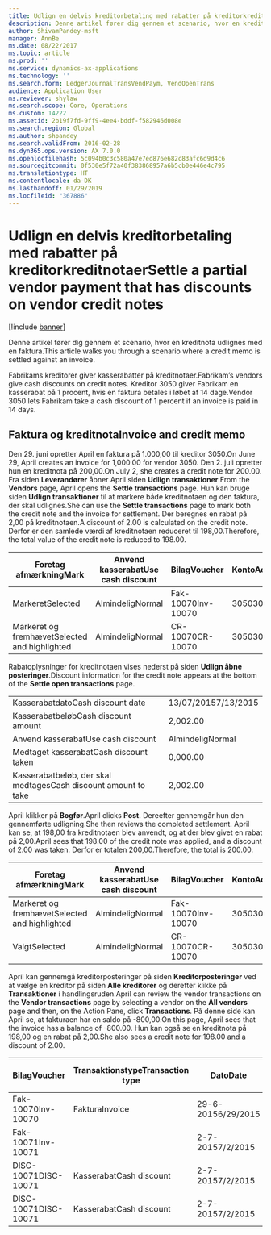 ```yaml
---
title: Udlign en delvis kreditorbetaling med rabatter på kreditorkreditnotaer
description: Denne artikel fører dig gennem et scenario, hvor en kreditnota udlignes med en faktura.
author: ShivamPandey-msft
manager: AnnBe
ms.date: 08/22/2017
ms.topic: article
ms.prod: ''
ms.service: dynamics-ax-applications
ms.technology: ''
ms.search.form: LedgerJournalTransVendPaym, VendOpenTrans
audience: Application User
ms.reviewer: shylaw
ms.search.scope: Core, Operations
ms.custom: 14222
ms.assetid: 2b19f7fd-9ff9-4ee4-bddf-f582946d008e
ms.search.region: Global
ms.author: shpandey
ms.search.validFrom: 2016-02-28
ms.dyn365.ops.version: AX 7.0.0
ms.openlocfilehash: 5c094b0c3c580a47e7ed876e682c83afc6d9d4c6
ms.sourcegitcommit: 0f530e5f72a40f383868957a6b5cb0e446e4c795
ms.translationtype: HT
ms.contentlocale: da-DK
ms.lasthandoff: 01/29/2019
ms.locfileid: "367886"
---
```

# <a name="settle-a-partial-vendor-payment-that-has-discounts-on-vendor-credit-notes"></a><span data-ttu-id="8712e-103">Udlign en delvis kreditorbetaling med rabatter på kreditorkreditnotaer</span><span class="sxs-lookup"><span data-stu-id="8712e-103">Settle a partial vendor payment that has discounts on vendor credit notes</span></span>

[!include [banner](../includes/banner.md)]

<span data-ttu-id="8712e-104">Denne artikel fører dig gennem et scenario, hvor en kreditnota udlignes med en faktura.</span><span class="sxs-lookup"><span data-stu-id="8712e-104">This article walks you through a scenario where a credit memo is settled against an invoice.</span></span>

<span data-ttu-id="8712e-105">Fabrikams kreditorer giver kasserabatter på kreditnotaer.</span><span class="sxs-lookup"><span data-stu-id="8712e-105">Fabrikam’s vendors give cash discounts on credit notes.</span></span> <span data-ttu-id="8712e-106">Kreditor 3050 giver Fabrikam en kasserabat på 1 procent, hvis en faktura betales i løbet af 14 dage.</span><span class="sxs-lookup"><span data-stu-id="8712e-106">Vendor 3050 lets Fabrikam take a cash discount of 1 percent if an invoice is paid in 14 days.</span></span>

## <a name="invoice-and-credit-memo"></a><span data-ttu-id="8712e-107">Faktura og kreditnota</span><span class="sxs-lookup"><span data-stu-id="8712e-107">Invoice and credit memo</span></span>
<span data-ttu-id="8712e-108">Den 29. juni opretter April en faktura på 1.000,00 til kreditor 3050.</span><span class="sxs-lookup"><span data-stu-id="8712e-108">On June 29, April creates an invoice for 1,000.00 for vendor 3050.</span></span> <span data-ttu-id="8712e-109">Den 2. juli opretter hun en kreditnota på 200,00.</span><span class="sxs-lookup"><span data-stu-id="8712e-109">On July 2, she creates a credit note for 200.00.</span></span> <span data-ttu-id="8712e-110">Fra siden **Leverandører** åbner April siden **Udlign transaktioner**.</span><span class="sxs-lookup"><span data-stu-id="8712e-110">From the **Vendors** page, April opens the **Settle transactions** page.</span></span> <span data-ttu-id="8712e-111">Hun kan bruge siden **Udlign transaktioner** til at markere både kreditnotaen og den faktura, der skal udlignes.</span><span class="sxs-lookup"><span data-stu-id="8712e-111">She can use the **Settle transactions** page to mark both the credit note and the invoice for settlement.</span></span> <span data-ttu-id="8712e-112">Der beregnes en rabat på 2,00 på kreditnotaen.</span><span class="sxs-lookup"><span data-stu-id="8712e-112">A discount of 2.00 is calculated on the credit note.</span></span> <span data-ttu-id="8712e-113">Derfor er den samlede værdi af kreditnotaen reduceret til 198,00.</span><span class="sxs-lookup"><span data-stu-id="8712e-113">Therefore, the total value of the credit note is reduced to 198.00.</span></span>

| <span data-ttu-id="8712e-114">Foretag afmærkning</span><span class="sxs-lookup"><span data-stu-id="8712e-114">Mark</span></span>                     | <span data-ttu-id="8712e-115">Anvend kasserabat</span><span class="sxs-lookup"><span data-stu-id="8712e-115">Use cash discount</span></span> | <span data-ttu-id="8712e-116">Bilag</span><span class="sxs-lookup"><span data-stu-id="8712e-116">Voucher</span></span>   | <span data-ttu-id="8712e-117">Konto</span><span class="sxs-lookup"><span data-stu-id="8712e-117">Account</span></span> | <span data-ttu-id="8712e-118">Dato</span><span class="sxs-lookup"><span data-stu-id="8712e-118">Date</span></span>      | <span data-ttu-id="8712e-119">Forfaldsdato</span><span class="sxs-lookup"><span data-stu-id="8712e-119">Due date</span></span>  | <span data-ttu-id="8712e-120">Faktura</span><span class="sxs-lookup"><span data-stu-id="8712e-120">Invoice</span></span> | <span data-ttu-id="8712e-121">Beløb i transaktionsvaluta</span><span class="sxs-lookup"><span data-stu-id="8712e-121">Amount in transaction currency</span></span> | <span data-ttu-id="8712e-122">Valuta</span><span class="sxs-lookup"><span data-stu-id="8712e-122">Currency</span></span> | <span data-ttu-id="8712e-123">Beløb, der skal udlignes</span><span class="sxs-lookup"><span data-stu-id="8712e-123">Amount to settle</span></span> |
|--------------------------|-------------------|-----------|---------|-----------|-----------|---------|--------------------------------|----------|------------------|
| <span data-ttu-id="8712e-124">Markeret</span><span class="sxs-lookup"><span data-stu-id="8712e-124">Selected</span></span>                 | <span data-ttu-id="8712e-125">Almindelig</span><span class="sxs-lookup"><span data-stu-id="8712e-125">Normal</span></span>            | <span data-ttu-id="8712e-126">Fak-10070</span><span class="sxs-lookup"><span data-stu-id="8712e-126">Inv-10070</span></span> | <span data-ttu-id="8712e-127">3050</span><span class="sxs-lookup"><span data-stu-id="8712e-127">3050</span></span>    | <span data-ttu-id="8712e-128">29-6-2015</span><span class="sxs-lookup"><span data-stu-id="8712e-128">6/29/2015</span></span> | <span data-ttu-id="8712e-129">29-7-2015</span><span class="sxs-lookup"><span data-stu-id="8712e-129">7/29/2015</span></span> | <span data-ttu-id="8712e-130">10070</span><span class="sxs-lookup"><span data-stu-id="8712e-130">10070</span></span>   | <span data-ttu-id="8712e-131">-1.000,00</span><span class="sxs-lookup"><span data-stu-id="8712e-131">-1,000.00</span></span>                      | <span data-ttu-id="8712e-132">USD</span><span class="sxs-lookup"><span data-stu-id="8712e-132">USD</span></span>      | <span data-ttu-id="8712e-133">-990,00</span><span class="sxs-lookup"><span data-stu-id="8712e-133">-990.00</span></span>          |
| <span data-ttu-id="8712e-134">Markeret og fremhævet</span><span class="sxs-lookup"><span data-stu-id="8712e-134">Selected and highlighted</span></span> | <span data-ttu-id="8712e-135">Almindelig</span><span class="sxs-lookup"><span data-stu-id="8712e-135">Normal</span></span>            | <span data-ttu-id="8712e-136">CR-10070</span><span class="sxs-lookup"><span data-stu-id="8712e-136">CR-10070</span></span>  | <span data-ttu-id="8712e-137">3050</span><span class="sxs-lookup"><span data-stu-id="8712e-137">3050</span></span>    | <span data-ttu-id="8712e-138">2-7-2015</span><span class="sxs-lookup"><span data-stu-id="8712e-138">7/2/2015</span></span>  | <span data-ttu-id="8712e-139">29-7-2015</span><span class="sxs-lookup"><span data-stu-id="8712e-139">7/29/2015</span></span> |         | <span data-ttu-id="8712e-140">200,00</span><span class="sxs-lookup"><span data-stu-id="8712e-140">200.00</span></span>                         | <span data-ttu-id="8712e-141">USD</span><span class="sxs-lookup"><span data-stu-id="8712e-141">USD</span></span>      | <span data-ttu-id="8712e-142">198,00</span><span class="sxs-lookup"><span data-stu-id="8712e-142">198.00</span></span>           |

<span data-ttu-id="8712e-143">Rabatoplysninger for kreditnotaen vises nederst på siden **Udlign åbne posteringer**.</span><span class="sxs-lookup"><span data-stu-id="8712e-143">Discount information for the credit note appears at the bottom of the **Settle open transactions** page.</span></span>

|                              |           |
|------------------------------|-----------|
| <span data-ttu-id="8712e-144">Kasserabatdato</span><span class="sxs-lookup"><span data-stu-id="8712e-144">Cash discount date</span></span>           | <span data-ttu-id="8712e-145">13/07/2015</span><span class="sxs-lookup"><span data-stu-id="8712e-145">7/13/2015</span></span> |
| <span data-ttu-id="8712e-146">Kasserabatbeløb</span><span class="sxs-lookup"><span data-stu-id="8712e-146">Cash discount amount</span></span>         | <span data-ttu-id="8712e-147">2,00</span><span class="sxs-lookup"><span data-stu-id="8712e-147">2.00</span></span>      |
| <span data-ttu-id="8712e-148">Anvend kasserabat</span><span class="sxs-lookup"><span data-stu-id="8712e-148">Use cash discount</span></span>            | <span data-ttu-id="8712e-149">Almindelig</span><span class="sxs-lookup"><span data-stu-id="8712e-149">Normal</span></span>    |
| <span data-ttu-id="8712e-150">Medtaget kasserabat</span><span class="sxs-lookup"><span data-stu-id="8712e-150">Cash discount taken</span></span>          | <span data-ttu-id="8712e-151">0,00</span><span class="sxs-lookup"><span data-stu-id="8712e-151">0.00</span></span>      |
| <span data-ttu-id="8712e-152">Kasserabatbeløb, der skal medtages</span><span class="sxs-lookup"><span data-stu-id="8712e-152">Cash discount amount to take</span></span> | <span data-ttu-id="8712e-153">2,00</span><span class="sxs-lookup"><span data-stu-id="8712e-153">2.00</span></span>      |

<span data-ttu-id="8712e-154">April klikker på **Bogfør**.</span><span class="sxs-lookup"><span data-stu-id="8712e-154">April clicks **Post**.</span></span> <span data-ttu-id="8712e-155">Dereefter gennemgår hun den gennemførte udligning.</span><span class="sxs-lookup"><span data-stu-id="8712e-155">She then reviews the completed settlement.</span></span> <span data-ttu-id="8712e-156">April kan se, at 198,00 fra kreditnotaen blev anvendt, og at der blev givet en rabat på 2,00.</span><span class="sxs-lookup"><span data-stu-id="8712e-156">April sees that 198.00 of the credit note was applied, and a discount of 2.00 was taken.</span></span> <span data-ttu-id="8712e-157">Derfor er totalen 200,00.</span><span class="sxs-lookup"><span data-stu-id="8712e-157">Therefore, the total is 200.00.</span></span>

| <span data-ttu-id="8712e-158">Foretag afmærkning</span><span class="sxs-lookup"><span data-stu-id="8712e-158">Mark</span></span>                     | <span data-ttu-id="8712e-159">Anvend kasserabat</span><span class="sxs-lookup"><span data-stu-id="8712e-159">Use cash discount</span></span> | <span data-ttu-id="8712e-160">Bilag</span><span class="sxs-lookup"><span data-stu-id="8712e-160">Voucher</span></span>   | <span data-ttu-id="8712e-161">Konto</span><span class="sxs-lookup"><span data-stu-id="8712e-161">Account</span></span> | <span data-ttu-id="8712e-162">Dato</span><span class="sxs-lookup"><span data-stu-id="8712e-162">Date</span></span>      | <span data-ttu-id="8712e-163">Forfaldsdato</span><span class="sxs-lookup"><span data-stu-id="8712e-163">Due date</span></span>  | <span data-ttu-id="8712e-164">Faktura</span><span class="sxs-lookup"><span data-stu-id="8712e-164">Invoice</span></span>  | <span data-ttu-id="8712e-165">Beløb i transaktionsvaluta</span><span class="sxs-lookup"><span data-stu-id="8712e-165">Amount in transaction currency</span></span> | <span data-ttu-id="8712e-166">Valuta</span><span class="sxs-lookup"><span data-stu-id="8712e-166">Currency</span></span> | <span data-ttu-id="8712e-167">Beløb, der skal udlignes</span><span class="sxs-lookup"><span data-stu-id="8712e-167">Amount to settle</span></span> |
|--------------------------|-------------------|-----------|---------|-----------|-----------|----------|--------------------------------|----------|------------------|
| <span data-ttu-id="8712e-168">Markeret og fremhævet</span><span class="sxs-lookup"><span data-stu-id="8712e-168">Selected and highlighted</span></span> | <span data-ttu-id="8712e-169">Almindelig</span><span class="sxs-lookup"><span data-stu-id="8712e-169">Normal</span></span>            | <span data-ttu-id="8712e-170">Fak-10070</span><span class="sxs-lookup"><span data-stu-id="8712e-170">Inv-10070</span></span> | <span data-ttu-id="8712e-171">3050</span><span class="sxs-lookup"><span data-stu-id="8712e-171">3050</span></span>    | <span data-ttu-id="8712e-172">29-6-2015</span><span class="sxs-lookup"><span data-stu-id="8712e-172">6/29/2015</span></span> | <span data-ttu-id="8712e-173">29-7-2015</span><span class="sxs-lookup"><span data-stu-id="8712e-173">7/29/2015</span></span> | <span data-ttu-id="8712e-174">10070</span><span class="sxs-lookup"><span data-stu-id="8712e-174">10070</span></span>    | <span data-ttu-id="8712e-175">-1.000,00</span><span class="sxs-lookup"><span data-stu-id="8712e-175">-1,000.00</span></span>                      | <span data-ttu-id="8712e-176">USD</span><span class="sxs-lookup"><span data-stu-id="8712e-176">USD</span></span>      | <span data-ttu-id="8712e-177">-200,00</span><span class="sxs-lookup"><span data-stu-id="8712e-177">-200.00</span></span>          |
| <span data-ttu-id="8712e-178">Valgt</span><span class="sxs-lookup"><span data-stu-id="8712e-178">Selected</span></span>                 | <span data-ttu-id="8712e-179">Almindelig</span><span class="sxs-lookup"><span data-stu-id="8712e-179">Normal</span></span>            | <span data-ttu-id="8712e-180">CR-10070</span><span class="sxs-lookup"><span data-stu-id="8712e-180">CR-10070</span></span>  | <span data-ttu-id="8712e-181">3050</span><span class="sxs-lookup"><span data-stu-id="8712e-181">3050</span></span>    | <span data-ttu-id="8712e-182">2-7-2015</span><span class="sxs-lookup"><span data-stu-id="8712e-182">7/2/2015</span></span>  | <span data-ttu-id="8712e-183">29-7-2015</span><span class="sxs-lookup"><span data-stu-id="8712e-183">7/29/2015</span></span> | <span data-ttu-id="8712e-184">CR-10070</span><span class="sxs-lookup"><span data-stu-id="8712e-184">CR-10070</span></span> | <span data-ttu-id="8712e-185">200,00</span><span class="sxs-lookup"><span data-stu-id="8712e-185">200.00</span></span>                         | <span data-ttu-id="8712e-186">USD</span><span class="sxs-lookup"><span data-stu-id="8712e-186">USD</span></span>      | <span data-ttu-id="8712e-187">198,00</span><span class="sxs-lookup"><span data-stu-id="8712e-187">198.00</span></span>           |

<span data-ttu-id="8712e-188">April kan gennemgå kreditorposteringer på siden **Kreditorposteringer** ved at vælge en kreditor på siden **Alle kreditorer** og derefter klikke på **Transaktioner** i handlingsruden.</span><span class="sxs-lookup"><span data-stu-id="8712e-188">April can review the vendor transactions on the **Vendor transactions** page by selecting a vendor on the **All vendors** page and then, on the Action Pane, click **Transactions**.</span></span> <span data-ttu-id="8712e-189">På denne side kan April se, at fakturaen har en saldo på -800,00.</span><span class="sxs-lookup"><span data-stu-id="8712e-189">On this page, April sees that the invoice has a balance of -800.00.</span></span> <span data-ttu-id="8712e-190">Hun kan også se en kreditnota på 198,00 og en rabat på 2,00.</span><span class="sxs-lookup"><span data-stu-id="8712e-190">She also sees a credit note for 198.00 and a discount of 2.00.</span></span>

| <span data-ttu-id="8712e-191">Bilag</span><span class="sxs-lookup"><span data-stu-id="8712e-191">Voucher</span></span>    | <span data-ttu-id="8712e-192">Transaktionstype</span><span class="sxs-lookup"><span data-stu-id="8712e-192">Transaction type</span></span> | <span data-ttu-id="8712e-193">Dato</span><span class="sxs-lookup"><span data-stu-id="8712e-193">Date</span></span>      | <span data-ttu-id="8712e-194">Faktura</span><span class="sxs-lookup"><span data-stu-id="8712e-194">Invoice</span></span> | <span data-ttu-id="8712e-195">Beløb i transaktionsvalutadebet</span><span class="sxs-lookup"><span data-stu-id="8712e-195">Amount in transaction currency debit</span></span> | <span data-ttu-id="8712e-196">Beløb i transaktionsvalutakredit</span><span class="sxs-lookup"><span data-stu-id="8712e-196">Amount in transaction currency credit</span></span> | <span data-ttu-id="8712e-197">Saldo</span><span class="sxs-lookup"><span data-stu-id="8712e-197">Balance</span></span> | <span data-ttu-id="8712e-198">Valuta</span><span class="sxs-lookup"><span data-stu-id="8712e-198">Currency</span></span> |
|------------|------------------|-----------|---------|--------------------------------------|---------------------------------------|---------|----------|
| <span data-ttu-id="8712e-199">Fak-10070</span><span class="sxs-lookup"><span data-stu-id="8712e-199">Inv-10070</span></span>  | <span data-ttu-id="8712e-200">Faktura</span><span class="sxs-lookup"><span data-stu-id="8712e-200">Invoice</span></span>          | <span data-ttu-id="8712e-201">29-6-2015</span><span class="sxs-lookup"><span data-stu-id="8712e-201">6/29/2015</span></span> | <span data-ttu-id="8712e-202">10070</span><span class="sxs-lookup"><span data-stu-id="8712e-202">10070</span></span>   |                                      | <span data-ttu-id="8712e-203">1.000,00</span><span class="sxs-lookup"><span data-stu-id="8712e-203">1,000.00</span></span>                              | <span data-ttu-id="8712e-204">-800,00</span><span class="sxs-lookup"><span data-stu-id="8712e-204">-800.00</span></span> | <span data-ttu-id="8712e-205">USD</span><span class="sxs-lookup"><span data-stu-id="8712e-205">USD</span></span>      |
| <span data-ttu-id="8712e-206">Fak-10071</span><span class="sxs-lookup"><span data-stu-id="8712e-206">Inv-10071</span></span>  |                  | <span data-ttu-id="8712e-207">2-7-2015</span><span class="sxs-lookup"><span data-stu-id="8712e-207">7/2/2015</span></span>  | <span data-ttu-id="8712e-208">CR10071</span><span class="sxs-lookup"><span data-stu-id="8712e-208">CR10071</span></span> | <span data-ttu-id="8712e-209">200,00</span><span class="sxs-lookup"><span data-stu-id="8712e-209">200.00</span></span>                               |                                       | <span data-ttu-id="8712e-210">0,00</span><span class="sxs-lookup"><span data-stu-id="8712e-210">0.00</span></span>    | <span data-ttu-id="8712e-211">USD</span><span class="sxs-lookup"><span data-stu-id="8712e-211">USD</span></span>      |
| <span data-ttu-id="8712e-212">DISC-10071</span><span class="sxs-lookup"><span data-stu-id="8712e-212">DISC-10071</span></span> |  <span data-ttu-id="8712e-213">Kasserabat</span><span class="sxs-lookup"><span data-stu-id="8712e-213">Cash discount</span></span>   | <span data-ttu-id="8712e-214">2-7-2015</span><span class="sxs-lookup"><span data-stu-id="8712e-214">7/2/2015</span></span>  |         | <span data-ttu-id="8712e-215">2,00</span><span class="sxs-lookup"><span data-stu-id="8712e-215">2.00</span></span>                                 |                                       | <span data-ttu-id="8712e-216">0,00</span><span class="sxs-lookup"><span data-stu-id="8712e-216">0.00</span></span>    | <span data-ttu-id="8712e-217">USD</span><span class="sxs-lookup"><span data-stu-id="8712e-217">USD</span></span>      |
| <span data-ttu-id="8712e-218">DISC-10071</span><span class="sxs-lookup"><span data-stu-id="8712e-218">DISC-10071</span></span> |  <span data-ttu-id="8712e-219">Kasserabat</span><span class="sxs-lookup"><span data-stu-id="8712e-219">Cash discount</span></span>   | <span data-ttu-id="8712e-220">2-7-2015</span><span class="sxs-lookup"><span data-stu-id="8712e-220">7/2/2015</span></span>  |         |                                      | <span data-ttu-id="8712e-221">2,00</span><span class="sxs-lookup"><span data-stu-id="8712e-221">2.00</span></span>                                  | <span data-ttu-id="8712e-222">0,00</span><span class="sxs-lookup"><span data-stu-id="8712e-222">0.00</span></span>    | <span data-ttu-id="8712e-223">USD</span><span class="sxs-lookup"><span data-stu-id="8712e-223">USD</span></span>      |





